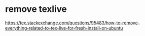 # remove texlive

https://tex.stackexchange.com/questions/95483/how-to-remove-everything-related-to-tex-live-for-fresh-install-on-ubuntu
